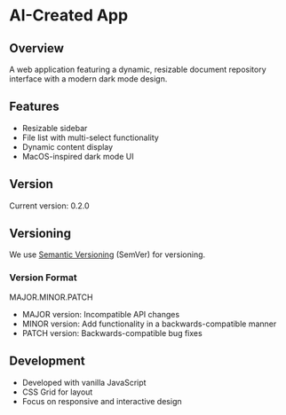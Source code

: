 # AI-Created App

## Overview
A web application featuring a dynamic, resizable document repository interface with a modern dark mode design.

## Features
- Resizable sidebar
- File list with multi-select functionality
- Dynamic content display
- MacOS-inspired dark mode UI

## Version
Current version: 0.2.0

## Versioning
We use [Semantic Versioning](https://semver.org/) (SemVer) for versioning.

### Version Format
MAJOR.MINOR.PATCH

- MAJOR version: Incompatible API changes
- MINOR version: Add functionality in a backwards-compatible manner
- PATCH version: Backwards-compatible bug fixes

## Development
- Developed with vanilla JavaScript
- CSS Grid for layout
- Focus on responsive and interactive design